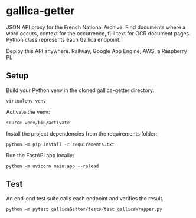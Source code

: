 # gallica-getter
JSON API proxy for the French National Archive. Find documents where a word occurs, context for the occurrence, full text for OCR document pages. Python class represents each Gallica endpoint.

Deploy this API anywhere. Railway, Google App Engine, AWS, a Raspberry PI. 
## Setup

Build your Python venv in the cloned gallica-getter directory:
```
virtualenv venv
```
Activate the venv:
```
source venv/bin/activate
```
Install the project dependencies from the requirements folder:
```
python -m pip install -r requirements.txt
```
Run the FastAPI app locally:
```
python -m uvicorn main:app --reload
```

## Test

An end-end test suite calls each endpoint and verifies the result. 

```
python -m pytest gallicaGetter/tests/test_gallicaWrapper.py
```

